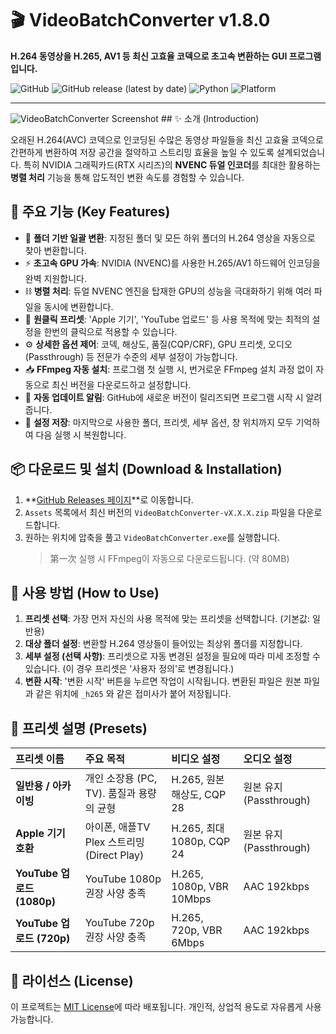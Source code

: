 # 🎬 VideoBatchConverter v1.8.0

**H.264 동영상을 H.265, AV1 등 최신 고효율 코덱으로 초고속 변환하는 GUI 프로그램입니다.**

![GitHub](https://img.shields.io/github/license/deuxdoom/VideoBatchConverter)
![GitHub release (latest by date)](https://img.shields.io/github/v/release/deuxdoom/VideoBatchConverter)
![Python](https://img.shields.io/badge/python-3.8+-blue.svg)
![Platform](https://img.shields.io/badge/platform-windows-lightgrey.svg)

---

![VideoBatchConverter Screenshot](https://raw.githubusercontent.com/deuxdoom/VideoBatchConverter/main/screenshot.png) ## ✨ 소개 (Introduction)

오래된 H.264(AVC) 코덱으로 인코딩된 수많은 동영상 파일들을 최신 고효율 코덱으로 간편하게 변환하여 저장 공간을 절약하고 스트리밍 효율을 높일 수 있도록 설계되었습니다. 특히 NVIDIA 그래픽카드(RTX 시리즈)의 **NVENC 듀얼 인코더**를 최대한 활용하는 **병렬 처리** 기능을 통해 압도적인 변환 속도를 경험할 수 있습니다.

## 🚀 주요 기능 (Key Features)

-   📂 **폴더 기반 일괄 변환**: 지정된 폴더 및 모든 하위 폴더의 H.264 영상을 자동으로 찾아 변환합니다.
-   ⚡️ **초고속 GPU 가속**: NVIDIA (NVENC)를 사용한 H.265/AV1 하드웨어 인코딩을 완벽 지원합니다.
-   ⛓️ **병렬 처리**: 듀얼 NVENC 엔진을 탑재한 GPU의 성능을 극대화하기 위해 여러 파일을 동시에 변환합니다.
-   🎯 **원클릭 프리셋**: 'Apple 기기', 'YouTube 업로드' 등 사용 목적에 맞는 최적의 설정을 한번의 클릭으로 적용할 수 있습니다.
-   ⚙️ **상세한 옵션 제어**: 코덱, 해상도, 품질(CQP/CRF), GPU 프리셋, 오디오(Passthrough) 등 전문가 수준의 세부 설정이 가능합니다.
-   📥 **FFmpeg 자동 설치**: 프로그램 첫 실행 시, 번거로운 FFmpeg 설치 과정 없이 자동으로 최신 버전을 다운로드하고 설정합니다.
-   🔄 **자동 업데이트 알림**: GitHub에 새로운 버전이 릴리즈되면 프로그램 시작 시 알려줍니다.
-   📝 **설정 저장**: 마지막으로 사용한 폴더, 프리셋, 세부 옵션, 창 위치까지 모두 기억하여 다음 실행 시 복원합니다.

## 📦 다운로드 및 설치 (Download & Installation)

1.  **[GitHub Releases 페이지](https://github.com/deuxdoom/VideoBatchConverter/releases)**로 이동합니다.
2.  `Assets` 목록에서 최신 버전의 `VideoBatchConverter-vX.X.X.zip` 파일을 다운로드합니다.
3.  원하는 위치에 압축을 풀고 `VideoBatchConverter.exe`를 실행합니다.
    > 第一次 실행 시 FFmpeg이 자동으로 다운로드됩니다. (약 80MB)

## 📖 사용 방법 (How to Use)

1.  **프리셋 선택**: 가장 먼저 자신의 사용 목적에 맞는 프리셋을 선택합니다. (기본값: 일반용)
2.  **대상 폴더 설정**: 변환할 H.264 영상들이 들어있는 최상위 폴더를 지정합니다.
3.  **세부 설정 (선택 사항)**: 프리셋으로 자동 변경된 설정을 필요에 따라 미세 조정할 수 있습니다. (이 경우 프리셋은 '사용자 정의'로 변경됩니다.)
4.  **변환 시작**: '변환 시작' 버튼을 누르면 작업이 시작됩니다. 변환된 파일은 원본 파일과 같은 위치에 `_h265` 와 같은 접미사가 붙어 저장됩니다.

## 🎯 프리셋 설명 (Presets)

| 프리셋 이름 | 주요 목적 | 비디오 설정 | 오디오 설정 |
| :--- | :--- | :--- | :--- |
| **일반용 / 아카이빙** | 개인 소장용 (PC, TV). 품질과 용량의 균형 | H.265, 원본 해상도, CQP 28 | 원본 유지 (Passthrough) |
| **Apple 기기 호환** | 아이폰, 애플TV Plex 스트리밍 (Direct Play) | H.265, 최대 1080p, CQP 24 | 원본 유지 (Passthrough) |
| **YouTube 업로드 (1080p)**| YouTube 1080p 권장 사양 충족 | H.265, 1080p, VBR 10Mbps | AAC 192kbps |
| **YouTube 업로드 (720p)** | YouTube 720p 권장 사양 충족 | H.265, 720p, VBR 6Mbps | AAC 192kbps |

## 📜 라이선스 (License)

이 프로젝트는 [MIT License](LICENSE)에 따라 배포됩니다. 개인적, 상업적 용도로 자유롭게 사용 가능합니다.